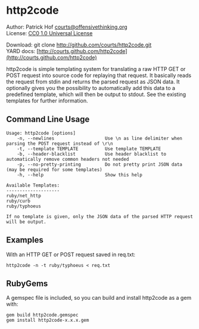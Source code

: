 http2code
=========

Author:      Patrick Hof <courts@offensivethinking.org>  
License:     [CC0 1.0 Universal License](http://creativecommons.org/publicdomain/zero/1.0/legalcode)

Download:    git clone http://github.com/courts/http2code.git  
YARD docs:   [http://courts.github.com/http2code](http://courts.github.com/http2code)

http2code is simple templating system for translating a raw HTTP GET or POST
request into source code for replaying that request. It basically reads the
request from stdin and returns the parsed request as JSON data. It optionally
gives you the possibility to automatically add this data to a predefined
template, which will then be output to stdout. See the existing templates for
further information.

Command Line Usage
------------------
    Usage: http2code [options]
        -n, --newlines                   Use \n as line delimiter when parsing the POST request instead of \r\n
        -t, --template TEMPLATE          Use template TEMPLATE
        -b, --header-blacklist           Use header blacklist to automatically remove common headers not needed
        -p, --no-pretty-printing         Do not pretty print JSON data (may be required for some templates)
        -h, --help                       Show this help

    Available Templates:
    --------------------
    ruby/net_http
    ruby/curb
    ruby/typhoeus

    If no template is given, only the JSON data of the parsed HTTP request will be output.

Examples
--------

With an HTTP GET or POST request saved in req.txt:

    http2code -n -t ruby/typhoeus < req.txt

RubyGems
--------

A gemspec file is included, so you can build and install http2code as a gem with:

    gem build http2code.gemspec
    gem install http2code-x.x.x.gem
